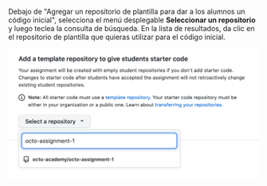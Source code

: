 Debajo de "Agregar un repositorio de plantilla para dar a los alumnos un código inicial", selecciona el menú desplegable **Seleccionar un repositorio** y luego teclea la consulta de búsqueda. En la lista de resultados, da clic en el repositorio de plantilla que quieras utilizar para el código inicial.

<div class="procedural-image-wrapper">
  <img alt="Utilizar el menú desplegable de 'Seleccionar un repositorio' para encontrar un repositorio de plantilla para utilizar como código inicial para una tarea" class="procedural-image-wrapper" src="/assets/images/help/classroom/assignments-click-template-repository-in-list.png">
</div>
